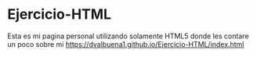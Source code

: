 # Ejercicio-HTML

Esta es mi pagina personal utilizando solamente HTML5 donde les contare un poco sobre mi
https://dvalbuena1.github.io/Ejercicio-HTML/index.html
